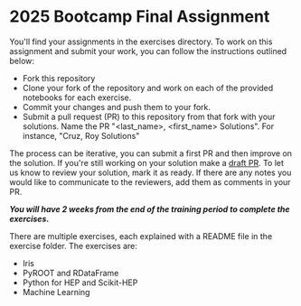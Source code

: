 # 2025 Bootcamp Final Assignment

You'll find your assignments in the exercises directory. To work on this assignment and submit your work, you can follow the instructions outlined below:
- Fork this repository
- Clone your fork of the repository and work on each of the provided notebooks for each exercise.
- Commit your changes and push them to your fork.
- Submit a pull request (PR) to this repository from that fork with your solutions. Name the PR "<last_name>, <first_name> Solutions". For instance, "Cruz, Roy Solutions"

The process can be iterative, you can submit a first PR and then improve on the solution. If you're still working on your solution make a [draft PR](https://github.blog/2019-02-14-introducing-draft-pull-requests/). To let us know to review your solution, mark it as ready. If there are any notes you would like to communicate to the reviewers, add them as comments in your PR.

***You will have 2 weeks from the end of the training period to complete the exercises.***

There are multiple exercises, each explained with a README file in the exercise folder. The exercises are:
- Iris
- PyROOT and RDataFrame
- Python for HEP and Scikit-HEP
- Machine Learning


